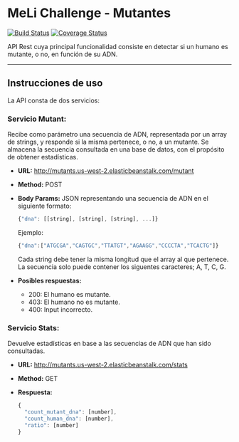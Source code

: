 # MeLi Challenge - Mutantes
[![Build Status](https://travis-ci.org/grisoliarodrigo/meli-challenge-mutants.svg?branch=master)](https://travis-ci.org/grisoliarodrigo/meli-challenge-mutants) [![Coverage Status](https://coveralls.io/repos/github/grisoliarodrigo/meli-challenge-mutants/badge.svg)](https://coveralls.io/github/grisoliarodrigo/meli-challenge-mutants)

API Rest cuya principal funcionalidad consiste en detectar si un humano es mutante, o no, en función de su ADN. 

_________________________________________________

## Instrucciones de uso

La API consta de dos servicios:

### Servicio Mutant: 

Recibe como parámetro una secuencia de ADN, representada por un array de strings, y responde si la misma pertenece, o no, a un mutante. Se almacena la secuencia consultada en una base de datos, con el propósito de obtener estadísticas. 

- **URL:** http://mutants.us-west-2.elasticbeanstalk.com/mutant

- **Method:** POST

- **Body Params:** JSON representando una secuencia de ADN en el siguiente formato:

  ```javascript
  {"dna": [[string], [string], [string], ...]}
  ```
  Ejemplo:

  ```javascript
  {"dna":["ATGCGA","CAGTGC","TTATGT","AGAAGG","CCCCTA","TCACTG"]}
  ```
  Cada string debe tener la misma longitud que el array al que pertenece. La secuencia solo puede contener los siguentes caracteres; A, T, C, G.
 
 - **Posibles respuestas:** 
  
    - 200: El humano es mutante. 
    - 403: El humano no es mutante.
    - 400: Input incorrecto. 
    

### Servicio Stats:

Devuelve estadísticas en base a las secuencias de ADN que han sido consultadas. 

- **URL:** http://mutants.us-west-2.elasticbeanstalk.com/stats

- **Method:** GET

- **Respuesta:** 

  ```javascript
  {
    "count_mutant_dna": [number],
    "count_human_dna": [number],
    "ratio": [number]
  }
  ```
